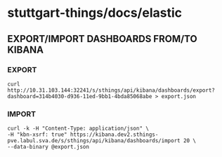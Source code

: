 # stuttgart-things/docs/elastic

## EXPORT/IMPORT DASHBOARDS FROM/TO KIBANA

### EXPORT

```
curl http://10.31.103.144:32241/s/sthings/api/kibana/dashboards/export?dashboard=314b4030-d936-11ed-9bb1-4bda85068abe > export.json
```

### IMPORT

```
curl -k -H "Content-Type: application/json" \
-H "kbn-xsrf: true" https://kibana.dev2.sthings-pve.labul.sva.de/s/sthings/api/kibana/dashboards/import 20 \
--data-binary @export.json
```
